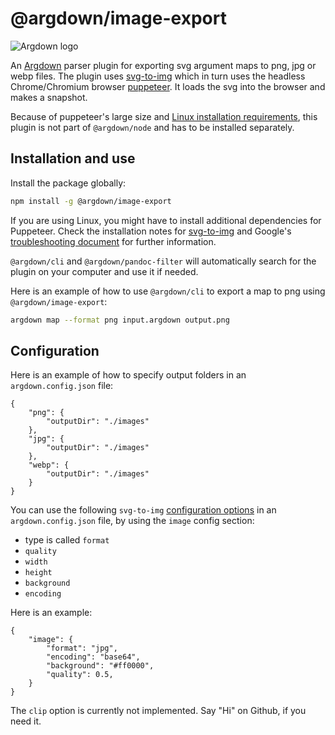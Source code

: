 # @argdown/image-export

![Argdown logo](https://raw.githubusercontent.com/christianvoigt/argdown/HEAD/argdown-arrow.png "Argdown logo")

An [Argdown](https://argdown.org) parser plugin for exporting svg argument maps to png, jpg or webp files. The plugin uses [svg-to-img](https://github.com/etienne-martin/svg-to-img) which in turn uses the headless Chrome/Chromium browser [puppeteer](https://github.com/puppeteer/puppeteer). It loads the svg into the browser and makes a snapshot.

Because of puppeteer's large size and [Linux installation requirements](https://developers.google.com/web/tools/puppeteer/troubleshooting#chrome_headless_doesnt_launch_on_unix), this plugin is not part of `@argdown/node` and has to be installed separately.

## Installation and use

Install the package globally:

```sh
npm install -g @argdown/image-export
```

If you are using Linux, you might have to install additional dependencies for Puppeteer. Check the installation notes for [svg-to-img](https://github.com/etienne-martin/svg-to-img) and Google's [troubleshooting document](https://developers.google.com/web/tools/puppeteer/troubleshooting#chrome_headless_doesnt_launch_on_unix) for further information.

`@argdown/cli` and `@argdown/pandoc-filter` will automatically search for the plugin on your computer and use it if needed.

Here is an example of how to use `@argdown/cli` to export a map to png using `@argdown/image-export`:

```sh
argdown map --format png input.argdown output.png
```

## Configuration

Here is an example of how to specify output folders in an `argdown.config.json` file:

```
{
    "png": {
        "outputDir": "./images"
    },
    "jpg": {
        "outputDir": "./images"
    },
    "webp": {
        "outputDir": "./images"
    }
}
```

You can use the following `svg-to-img` [configuration options](https://github.com/etienne-martin/svg-to-img) in an `argdown.config.json` file, by using the `image` config section:

- type is called `format`
- `quality`
- `width`
- `height`
- `background`
- `encoding`

Here is an example:

```
{
    "image": {
        "format": "jpg",
        "encoding": "base64",
        "background": "#ff0000",
        "quality": 0.5,
    }
}
```

The `clip` option is currently not implemented. Say "Hi" on Github, if you need it.
